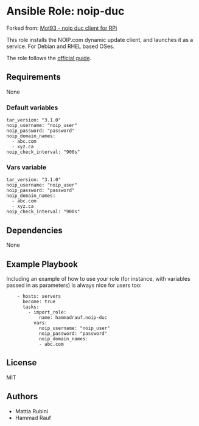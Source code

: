 # Ansible Role: noip-duc

Forked from: [Mot93 - noip duc client for RPi](https://github.com/Mot93/rpi-install-noip-dynamic-update-client)

This role installs the NOIP.com dynamic update client, and launches it as a service. For Debian and RHEL based OSes.

The role follows the [official guide](https://www.noip.com/support/knowledgebase/install-linux-3-x-dynamic-update-client-duc#install_from_source).


## Requirements
None


### Default variables

```(yaml)
tar_version: "3.1.0"
noip_username: "noip_user"
noip_password: "password"
noip_domain_names:
  - abc.com
  - xyz.ca
noip_check_interval: "900s"
```

### Vars variable
```(yaml)
tar_version: "3.1.0"
noip_username: "noip_user"
noip_password: "password"
noip_domain_names:
  - abc.com
  - xyz.ca
noip_check_interval: "900s"
```

## Dependencies
None

## Example Playbook
Including an example of how to use your role (for instance, with variables passed in as parameters) is always nice for users too:

```
    - hosts: servers
      become: true
      tasks:
        - import_role:
            name: hammadrauf.noip-duc
          vars:
            noip_username: "noip_user"
            noip_password: "password"
            noip_domain_names:
            - abc.com
```

## License
MIT

## Authors
- Mattia Rubini
- Hammad Rauf

